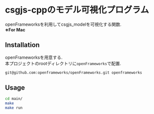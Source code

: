 # csgjs-cppのモデル可視化プログラム
openFrameworksを利用してcsgjs_modelを可視化する関数.  
**※For Mac**

## Installation
openFrameworksを用意する.  
本プロジェクトのrootディレクトリに`openFrameworks`で配置.
```bash
git@github.com:openframeworks/openFrameworks.git openframeworks
```

## Usage
```bash
cd main/
make
make run
```
